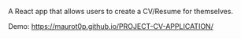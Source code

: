 A React app that allows users to create a CV/Resume for themselves. 

Demo: https://maurot0p.github.io/PROJECT-CV-APPLICATION/
